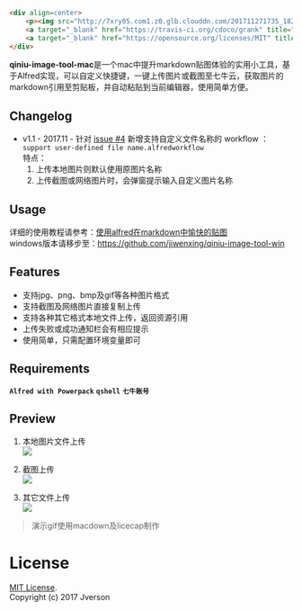 ```html
<div align=center>
    <p><img src="http://7xry05.com1.z0.glb.clouddn.com/201711271735_182.png" alt="qimage-mac"/></p>
    <a target="_blank" href="https://travis-ci.org/cdoco/grank" title="Build Status"><img src="https://travis-ci.org/cdoco/grank.svg?branch=master"></a>
    <a target="_blank" href="https://opensource.org/licenses/MIT" title="License: MIT"><img src="https://img.shields.io/badge/License-MIT-blue.svg"></a>
</div>
```


**qiniu-image-tool-mac**是一个mac中提升markdown贴图体验的实用小工具，基于Alfred实现，可以自定义快捷键，一键上传图片或截图至七牛云，获取图片的markdown引用至剪贴板，并自动粘贴到当前编辑器，使用简单方便。

## Changelog

- v1.1 - 2017.11 - 针对 [issue #4](https://github.com/jiwenxing/qiniu-image-tool/issues/4) 新增支持自定义文件名称的 workflow ：`support user-defined file name.alfredworkflow`    
特点：
  1. 上传本地图片则默认使用原图片名称
  2. 上传截图或网络图片时，会弹窗提示输入自定义图片名称

## Usage
详细的使用教程请参考：[使用alfred在markdown中愉快的贴图](http://jverson.com/2017/04/28/alfred-qiniu-upload/)     
windows版本请移步至：https://github.com/jiwenxing/qiniu-image-tool-win


## Features
- 支持jpg、png、bmp及gif等各种图片格式
- 支持截图及网络图片直接复制上传
- 支持各种其它格式本地文件上传，返回资源引用
- 上传失败或成功通知栏会有相应提示
- 使用简单，只需配置环境变量即可

## Requirements
**`Alfred with Powerpack`** **`qshell`** **`七牛账号`**

## Preview
1. 本地图片文件上传 <br/>
![](https://raw.githubusercontent.com/jiwenxing/qiniu-image-tool/master/res/local.gif)

2. 截图上传  <br/>
![](https://github.com/jiwenxing/qiniu-image-tool/blob/master/res/paste.gif?raw=true)

3. 其它文件上传  <br/>
![](https://raw.githubusercontent.com/jiwenxing/qiniu-image-tool/master/res/file.gif)


> 演示gif使用macdown及licecap制作


# License
[MIT License](https://raw.githubusercontent.com/jiwenxing/qiniu-image-tool/master/LICENSE).     
Copyright (c) 2017 Jverson






